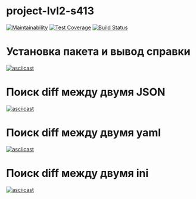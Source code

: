 # project-lvl2-s413
[![Maintainability](https://api.codeclimate.com/v1/badges/afc81466995f3b4d1edf/maintainability)](https://codeclimate.com/github/mika193/project-lvl2-s413/maintainability)
[![Test Coverage](https://api.codeclimate.com/v1/badges/afc81466995f3b4d1edf/test_coverage)](https://codeclimate.com/github/mika193/project-lvl2-s413/test_coverage)
[![Build Status](https://travis-ci.org/mika193/project-lvl2-s413.svg?branch=master)](https://travis-ci.org/mika193/project-lvl2-s413)

# Установка пакета и вывод справки
[![asciicast](https://asciinema.org/a/RJ99D8crIi84UtiImACP2KATV.svg)](https://asciinema.org/a/RJ99D8crIi84UtiImACP2KATV)

# Поиск diff между двумя JSON
[![asciicast](https://asciinema.org/a/MTijcPSQebEqu7bO39ADlQ3Ge.svg)](https://asciinema.org/a/MTijcPSQebEqu7bO39ADlQ3Ge)

# Поиск diff между двумя yaml
[![asciicast](https://asciinema.org/a/CAL2rVtDghkPEyJ2sBUVfBt15.svg)](https://asciinema.org/a/CAL2rVtDghkPEyJ2sBUVfBt15)

# Поиск diff между двумя ini
[![asciicast](https://asciinema.org/a/dlQE6SC30rfFoD3uFc8GKZYmN.svg)](https://asciinema.org/a/dlQE6SC30rfFoD3uFc8GKZYmN)
